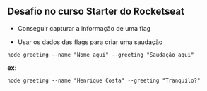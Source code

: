 ## Desafio no curso Starter do Rocketseat

- Conseguir capturar a informação de uma flag

- Usar os dados das flags para criar uma saudação

`node greeting --name "Nome aqui" --greeting "Saudação aqui"`

**ex:**

`node greeting --name "Henrique Costa" --greeting "Tranquilo?"`
